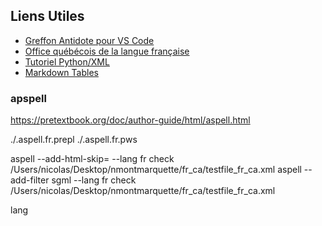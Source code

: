 ## Liens Utiles

* [Greffon Antidote pour VS Code ](https://marketplace.visualstudio.com/items?itemName=Druideinformatique.antidote)
* [Office québécois de la langue française](https://gdt.oqlf.gouv.qc.ca/)
* [Tutoriel Python/XML](https://www.edureka.co/blog/python-xml-parser-tutorial)
* [Markdown Tables](https://stackoverflow.com/questions/19950648/how-to-write-lists-inside-a-markdown-table)



### apspell

https://pretextbook.org/doc/author-guide/html/aspell.html

./.aspell.fr.prepl
./.aspell.fr.pws

aspell --add-html-skip=<projects> --lang fr check /Users/nicolas/Desktop/nmontmarquette/fr_ca/testfile_fr_ca.xml
aspell --add-filter sgml --lang fr check /Users/nicolas/Desktop/nmontmarquette/fr_ca/testfile_fr_ca.xml

lang